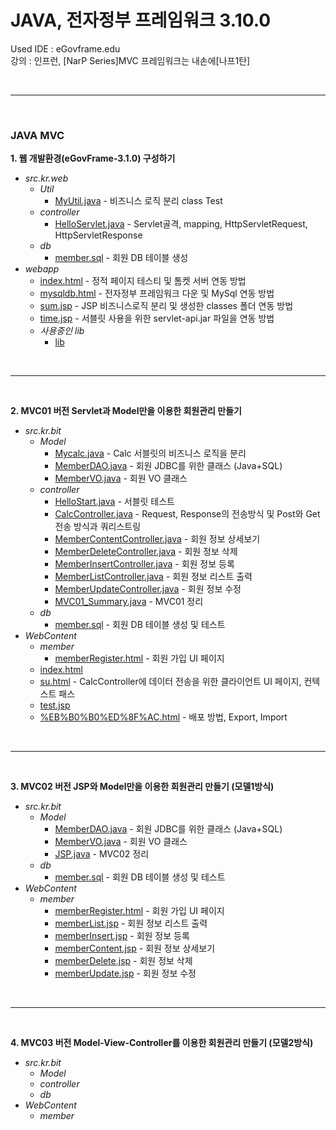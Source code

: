# JAVA, 전자정부 프레임워크 3.10.0
Used IDE : eGovframe.edu</br>
강의 : 인프런, [NarP Series]MVC 프레임워크는 내손에[나프1탄]

</br>

---

</br>

### **JAVA MVC**

**1. 웹 개발환경(eGovFrame-3.1.0) 구성하기**
* _src.kr.web_
  - _Util_
    - [MyUtil.java](https://github.com/mungkeu/Nafp_Series1/blob/main/Web/src/kr/web/util/MyUtil.java) - 비즈니스 로직 분리 class Test
  - _controller_
    - [HelloServlet.java](https://github.com/mungkeu/Nafp_Series1/blob/main/Web/src/kr/web/controller/HelloServlet.java) - Servlet골격, mapping, HttpServletRequest, HttpServletResponse
  - _db_
    - [member.sql](https://github.com/mungkeu/Nafp_Series1/blob/main/Web/src/kr/web/db/member.sql) - 회원 DB 테이블 생성
* _webapp_
   - [index.html](https://github.com/mungkeu/Nafp_Series1/blob/main/Web/webapp/index.html) - 정적 페이지 테스티 및 톰켓 서버 연동 방법
   - [mysqldb.html](https://github.com/mungkeu/Nafp_Series1/blob/main/Web/webapp/mysqldb.html) - 전자정부 프레임워크 다운 및 MySql 연동 방법
   - [sum.jsp](https://github.com/mungkeu/Nafp_Series1/blob/main/Web/webapp/sum.jsp) - JSP 비즈니스로직 분리 및 생성한 classes 폴더 연동 방법
   - [time.jsp](https://github.com/mungkeu/Nafp_Series1/blob/main/Web/webapp/time.jsp) - 서블릿 사용을 위한 servlet-api.jar 파일을 연동 방법
  - _사용중인 lib_
    - [lib](https://github.com/mungkeu/Nafp_Series1/tree/main/Web/webapp/WEB-INF/lib)
  
</br>

---

</br>

**2. MVC01 버전 Servlet과 Model만을 이용한 회원관리 만들기**
* _src.kr.bit_
  - _Model_
    - [Mycalc.java](https://github.com/mungkeu/Nafp_Series1/blob/main/MVC01/src/kr/bit/Model/Mycalc.java) - Calc 서블릿의 비즈니스 로직을 분리
    - [MemberDAO.java](https://github.com/mungkeu/Nafp_Series1/blob/main/MVC01/src/kr/bit/Model/MemberDAO.java) - 회원 JDBC를 위한 클래스 (Java+SQL)
    - [MemberVO.java](https://github.com/mungkeu/Nafp_Series1/blob/main/MVC01/src/kr/bit/Model/MemberVO.java) - 회원 VO 클래스
  - _controller_   
    - [HelloStart.java](https://github.com/mungkeu/Nafp_Series1/blob/main/MVC01/src/kr/bit/controller/HelloStart.java) - 서블릿 테스트
    - [CalcController.java](https://github.com/mungkeu/Nafp_Series1/blob/main/MVC01/src/kr/bit/controller/CalcController.java) - Request, Response의 전송방식 및 Post와 Get 전송 방식과 쿼리스트링
    - [MemberContentController.java](https://github.com/mungkeu/Nafp_Series1/blob/main/MVC01/src/kr/bit/controller/MemberContentController.java) - 회원 정보 상세보기
    - [MemberDeleteController.java](https://github.com/mungkeu/Nafp_Series1/blob/main/MVC01/src/kr/bit/controller/MemberDeleteController.java) - 회원 정보 삭제
    - [MemberInsertController.java](https://github.com/mungkeu/Nafp_Series1/blob/main/MVC01/src/kr/bit/controller/MemberInsertController.java) - 회원 정보 등록
    - [MemberListController.java](https://github.com/mungkeu/Nafp_Series1/blob/main/MVC01/src/kr/bit/controller/MemberListController.java) - 회원 정보 리스트 출력
    - [MemberUpdateController.java](https://github.com/mungkeu/Nafp_Series1/blob/main/MVC01/src/kr/bit/controller/MemberUpdateController.java) - 회원 정보 수정
    - [MVC01_Summary.java](https://github.com/mungkeu/Nafp_Series1/blob/main/MVC01/src/kr/bit/controller/MVC01_Summary.java) - MVC01 정리
  - _db_
    - [member.sql](https://github.com/mungkeu/Nafp_Series1/blob/main/MVC01/src/kr/bit/db/member.sql) - 회원 DB 테이블 생성 및 테스트
* _WebContent_
  - _member_
    - [memberRegister.html](https://github.com/mungkeu/Nafp_Series1/blob/main/MVC01/WebContent/member/memberRegister.html) - 회원 가입 UI 페이지
  - [index.html](https://github.com/mungkeu/Nafp_Series1/blob/main/MVC01/WebContent/index.html)
  - [su.html](https://github.com/mungkeu/Nafp_Series1/blob/main/MVC01/WebContent/su.html) - CalcController에 데이터 전송을 위한 클라이언트 UI 페이지, 컨텍스트 패스
  - [test.jsp](https://github.com/mungkeu/Nafp_Series1/blob/main/MVC01/WebContent/test.jsp)
  - [%EB%B0%B0%ED%8F%AC.html](https://github.com/mungkeu/Nafp_Series1/blob/main/MVC01/WebContent/%EB%B0%B0%ED%8F%AC.html) - 배포 방법, Export, Import
  
</br>

---

</br>

**3. MVC02 버전 JSP와 Model만을 이용한 회원관리 만들기 (모델1방식)**
* _src.kr.bit_
  - _Model_
    - [MemberDAO.java](https://github.com/mungkeu/Nafp_Series1/blob/main/MVC02/src/kr/bit/Model/MemberDAO.java) - 회원 JDBC를 위한 클래스 (Java+SQL)
    - [MemberVO.java](https://github.com/mungkeu/Nafp_Series1/blob/main/MVC02/src/kr/bit/Model/MemberVO.java) - 회원 VO 클래스  
    - [JSP.java](https://github.com/mungkeu/Nafp_Series1/blob/main/MVC02/src/kr/bit/Model/JSP.java) - MVC02 정리
  - _db_
    - [member.sql](https://github.com/mungkeu/Nafp_Series1/blob/main/MVC02/src/kr/bit/db/member.sql) - 회원 DB 테이블 생성 및 테스트
* _WebContent_
  - _member_
    - [memberRegister.html](https://github.com/mungkeu/Nafp_Series1/blob/main/MVC02/WebContent/member/memberRegister.html) - 회원 가입 UI 페이지
    - [memberList.jsp](https://github.com/mungkeu/Nafp_Series1/blob/main/MVC02/WebContent/member/memberList.jsp) - 회원 정보 리스트 출력
    - [memberInsert.jsp](https://github.com/mungkeu/Nafp_Series1/blob/main/MVC02/WebContent/member/memberInsert.jsp) - 회원 정보 등록
    - [memberContent.jsp](https://github.com/mungkeu/Nafp_Series1/blob/main/MVC02/WebContent/member/memberContent.jsp) - 회원 정보 상세보기
    - [memberDelete.jsp](https://github.com/mungkeu/Nafp_Series1/blob/main/MVC02/WebContent/member/memberDelete.jsp) - 회원 정보 삭제
    - [memberUpdate.jsp](https://github.com/mungkeu/Nafp_Series1/blob/main/MVC02/WebContent/member/memberUpdate.jsp) - 회원 정보 수정

</br>

---

</br>

**4. MVC03 버전 Model-View-Controller를 이용한 회원관리 만들기 (모델2방식)**
* _src.kr.bit_
  - _Model_
  - _controller_
  - _db_
* _WebContent_
  - _member_
